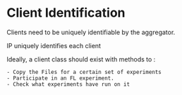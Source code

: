 # Client Identification

Clients need to be uniquely identifiable by the aggregator.

IP uniquely identifies each client

Ideally, a client class should exist with methods to :

    - Copy the Files for a certain set of experiments
    - Participate in an FL experiment.
    - Check what experiments have run on it

